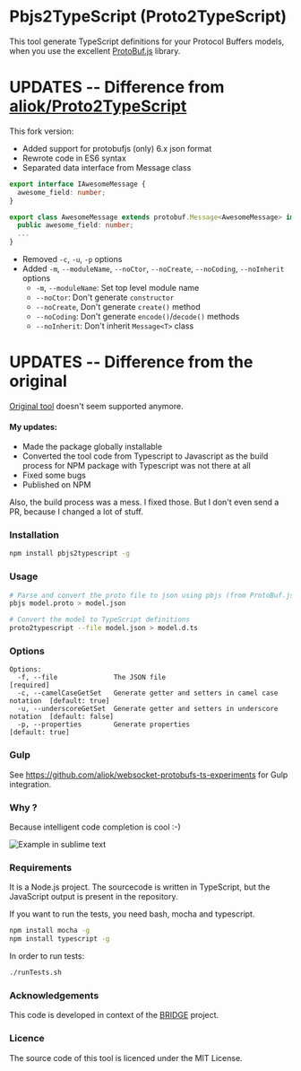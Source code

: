Pbjs2TypeScript (Proto2TypeScript)
================

This tool generate TypeScript definitions for your Protocol Buffers models, when you use the excellent [ProtoBuf.js](https://github.com/dcodeIO/ProtoBuf.js/) library.

UPDATES -- Difference from [aliok/Proto2TypeScript](https://github.com/aliok/Proto2TypeScript)
================

This fork version:
* Added support for protobufjs (only) 6.x json format
* Rewrote code in ES6 syntax
* Separated data interface from Message class
```typescript
export interface IAwesomeMessage {
  awesome_field: number;
}

export class AwesomeMessage extends protobuf.Message<AwesomeMessage> implements IAwesomeMessage {
  public awesome_field: number;
  ...
}
```
* Removed `-c`, `-u`, `-p` options
* Added `-m`, `--moduleName`, `--noCtor`, `--noCreate`, `--noCoding`, `--noInherit` options
  * `-m`, `--moduleName`: Set top level module name
  * `--noCtor`: Don't generate `constructor`
  * `--noCreate`, Don't generate `create()` method
  * `--noCoding`: Don't generate `encode()`/`decode()` methods
  * `--noInherit`: Don't inherit `Message<T>` class

UPDATES -- Difference from the original
================
[Original tool](https://github.com/SINTEF-9012/Proto2TypeScript) doesn't seem supported anymore.

#### My updates:
* Made the package globally installable
* Converted the tool code from Typescript to Javascript as the build process for NPM package with Typescript
  was not there at all
* Fixed some bugs
* Published on NPM

Also, the build process was a mess. I fixed those. But I don't even send a PR, because I changed a lot of stuff.



### Installation
```sh
npm install pbjs2typescript -g
```

### Usage
```sh
# Parse and convert the proto file to json using pbjs (from ProtoBuf.js)
pbjs model.proto > model.json

# Convert the model to TypeScript definitions
proto2typescript --file model.json > model.d.ts
```

### Options
```
Options:
  -f, --file              The JSON file                                       [required]
  -c, --camelCaseGetSet   Generate getter and setters in camel case notation  [default: true]
  -u, --underscoreGetSet  Generate getter and setters in underscore notation  [default: false]
  -p, --properties        Generate properties                                 [default: true]
```

### Gulp
See <https://github.com/aliok/websocket-protobufs-ts-experiments> for Gulp integration.

### Why ?

Because intelligent code completion is cool :-)

![](http://i.imgur.com/evVnEM5.png "Example in sublime text")

### Requirements

It is a Node.js project. The sourcecode is written in TypeScript, but the JavaScript output is present in the repository.

If you want to run the tests, you need bash, mocha and typescript.

```sh
npm install mocha -g
npm install typescript -g
```

In order to run tests:

```sh
./runTests.sh
```

### Acknowledgements

This code is developed in context of the [BRIDGE](http://www.bridgeproject.eu/en) project.

### Licence

The source code of this tool is licenced under the MIT License.

